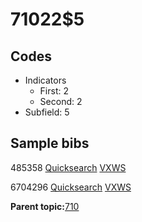 # 71022$5

## Codes

-   Indicators
    -   First: 2
    -   Second: 2
-   Subfield: 5

## Sample bibs

485358 [Quicksearch](https://search.library.yale.edu/catalog/485358) [VXWS](http://prodorbis.library.yale.edu:7014/vxws/GetHoldingsService?bibId=485358)

6704296 [Quicksearch](https://search.library.yale.edu/catalog/6704296) [VXWS](http://prodorbis.library.yale.edu:7014/vxws/GetHoldingsService?bibId=6704296)

**Parent topic:**[710](../../tags/710/710.md)

